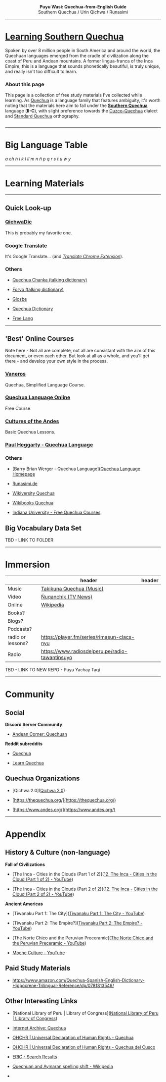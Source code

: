<div>
<center><strong>Puyu Wasi: Quechua-from-English Guide</strong></center>
<center>Southern Quechua / Urin Qichwa / Runasimi</center>
</div>

--- 

# **<u>Learning Southern Quechua</u>**

Spoken by over 8 million people in South America and around the world, the Quechuan languages emerged from the cradle of civilization along the coast of Peru and Andean mountains. A former lingua-franca of the Inca Empire, this is a language that sounds phonetically beautiful, is truly unique, and really isn't too difficult to learn.

### About this page

This page is a collection of free study materials I've collected while learning. As [Quechua](https://en.wikipedia.org/wiki/Quechuan_languages) is a language family that features ambiguity, it's worth noting that the materials here aim to fall under the [**Southern Quechua**](https://en.wikipedia.org/wiki/Southern_Quechua) language (**II-C**), with slight preference towards the [Cuzco-Quechua](https://en.wikipedia.org/wiki/Cuzco_Quechua_language) dialect and [Standard Quechua](https://en.wikipedia.org/wiki/Quechua_alphabet) orthography.

<img title="" src="https://github.com/puyu-wasi/quechua-from-english/blob/main/files/puyu-wasi-quechua.png" alt="" data-align="inline">

---

# Big Language Table

*a  ch  h  i  k  l  ll  m  n  ñ  p  q  r  s  t  u  w  y*

 ---

# Learning Materials

---

## Quick Look-up

### [**QichwaDic**](https://www.dic.qichwa.net/#/)

This is probably my favorite one.

### [**Google Translate**](https://translate.google.com/?sl=en&tl=qu&op=translate)

It's Google Translate... (and [*Translate Chrome Extension*](https://chrome.google.com/webstore/detail/google-translate/aapbdbdomjkkjkaonfhkkikfgjllcleb?hl=en)).

### Others

- [Quechua Chanka (talking dictionary)](http://talkingdictionary.swarthmore.edu/quechua_chanka/)

- [Forvo (talking dictionary)](https://forvo.com/languages/qu/)

- [Glosbe](https://glosbe.com/en/qu)

- [Quechua Dictionary](http://www.quechuadictionary.org/)

- [Free Lang](https://www.freelang.net/online/quechua_cuzco.php)

---

## 'Best' Online Courses

Note here - Not all are complete, not all are consistant with the aim of this document, or even each other. But look at all as a whole, and you'll get there - and develop your own style in the process.

### [**Vaneros**](https://www.vanenos.com/en/others/quechua-language-introduction/quechua-language-introduction/)

Quechua, Simplified Language Course.

### [Quechua Language Online](https://aprenderquechua.com/english/)

Free Course.

### [Cultures of the Andes](https://www.andes.org/q_index.html)

Basic Quechua Lessons.

### [Paul Heggarty - Quechua Language](https://lingweb.eva.mpg.de/quechua/Eng/Main/index.html)



### Others

- [Barry Brian Werger - Quechua Language]([Quechua Language Homepage](http://www.ullanta.com/quechua/#internetlessons)

- [Runasimi.de](https://www.runasimi.de/runaengl.htm)

- [Wikiversity Quechua](https://en.wikiversity.org/wiki/Introduction_to_Quechua)

- [Wikibooks Quechua](https://en.wikibooks.org/wiki/Quechua)

- [Indiana University - Free Quechua Courses](https://celt.indiana.edu/portal/Quechua/courses/index.html)

## Big Vocabulary Data Set

TBD - LINK TO FOLDER

---

# Immersion

|                   | header                                                                                                          | header |
| ----------------- | --------------------------------------------------------------------------------------------------------------- | ------ |
| Music             | [Takikuna Quechua (Music)](https://www.youtube.com/watch?v=6R7zGDp_wsQ&list=PLP1RQ_FSfiQ7VdNpyAb852fLMrfCgLZaV) |        |
| Video             | [Ñuqanchik (TV News)](https://www.youtube.com/watch?v=YZlHpuV7Kt0&list=PLtU1EVPSjC2D6m6kxukp8LjOl_BEMC3JP)      |        |
| Online            | [Wikipedia](https://qu.wikipedia.org/wiki/Main_Page)                                                            |        |
| Books?            |                                                                                                                 |        |
| Blogs?            |                                                                                                                 |        |
| Podcasts?         |                                                                                                                 |        |
| radio or lessons? | https://player.fm/series/rimasun-clacs-nyu                                                                      |        |
| Radio             | https://www.radiosdelperu.pe/radio-tawantinsuyo                                                                 |        |

TBD - LINK TO NEW REPO - Puyu Yachay Taqi

---

# Community

## Social

**Discord Server Community**

- [Andean Corner: Quechuan](https://discord.gg/CP5MpevRDu)

**Reddit subreddits**

- [Quechua](https://www.reddit.com/r/quechua/)

- [Learn Quechua](https://www.reddit.com/r/LearnQuechua/)

## Quechua Organizations

- [Qichwa 2.0]([Qichwa 2.0](https://qichwa.net/en/))

- [https://thequechua.org/](https://thequechua.org/)

- [https://www.andes.org/](https://www.andes.org/)

---

# Appendix

## History & Culture (non-language)

**Fall of Civilizations**

- [The Inca - Cities in the Clouds (Part 1 of 2)]([12. The Inca - Cities in the Cloud (Part 1 of 2) - YouTube](https://www.youtube.com/watch?v=BRB9dJmZhVk))

- [The Inca - Cities in the Clouds (Part 2 of 2)]([12. The Inca - Cities in the Cloud (Part 2 of 2) - YouTube](https://www.youtube.com/watch?v=2GkNOT2Q2hk))

**Ancient Americas**

- [Tiwanaku Part 1: The City]([Tiwanaku Part 1: The City - YouTube](https://www.youtube.com/watch?v=sybbruxeJu8))

- [Tiwanaku Part 2: The Empire?]([Tiwanaku Part 2: The Empire? - YouTube](https://www.youtube.com/watch?v=yXW1PU9xBRg))

- [The Norte Chico and the Peruvian Preceramic]([The Norte Chico and the Peruvian Preceramic - YouTube](https://www.youtube.com/watch?v=0aSe1Q-asr4))

- [Moche Culture - YouTube](https://www.youtube.com/watch?v=j-TyUIc5Gro)

## Paid Study Materials

- https://www.amazon.com/Quechua-Spanish-English-Dictionary-Hippocrene-Trilingual-Reference/dp/0781813549/

## Other Interesting Links

- [National Library of Peru | Library of Congress]([National Library of Peru | Library of Congress](https://www.loc.gov/search/?all=true&fa=partof:national+library+of+peru))

- [Internet Archive: Quechua](https://archive.org/search.php?query=quechua)

- [OHCHR | Universal Declaration of Human Rights - Quechua](https://www.ohchr.org/en/human-rights/universal-declaration/translations/quechua)

- [OHCHR | Universal Declaration of Human Rights - Quechua del Cusco](https://www.ohchr.org/en/human-rights/universal-declaration/translations/quechua-del-cusco)

- [ERIC - Search Results](https://eric.ed.gov/?q=quechua)

- [Quechuan and Aymaran spelling shift - Wikipedia](https://en.wikipedia.org/wiki/Quechuan_and_Aymaran_spelling_shift)

- 
